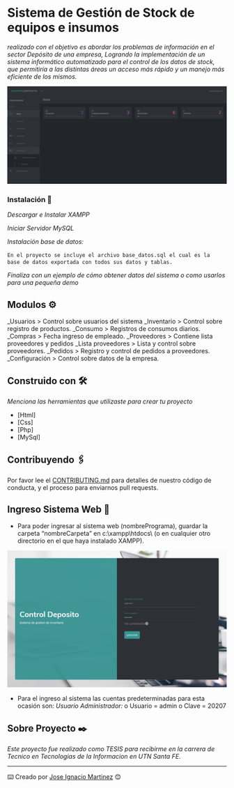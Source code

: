 # Sistema de Gestión de Stock de equipos e insumos

_realizado con el objetivo es abordar los problemas de información en el sector Depósito de una empresa, Logrando la implementación de un sistema informático automatizado para el control de los datos de stock, que permitiría a las distintas áreas un acceso más rápido y un manejo más eficiente de los mismos._


![Screenshot](inicio.png)

### Instalación 🔧

_Descargar e Instalar XAMPP_

_Iniciar Servidor MySQL_

_Instalación base de datos:_

```
En el proyecto se incluye el archivo base_datos.sql el cual es la
base de datos exportada con todos sus datos y tablas.
```

_Finaliza con un ejemplo de cómo obtener datos del sistema o como usarlos para una pequeña demo_

## Modulos ⚙️

_Usuarios > Control sobre usuarios del sistema
_Inventario > Control sobre registro de productos.
_Consumo > Registros de consumos diarios.
_Compras > Fecha ingreso de empleado.
_Proveedores > Contiene lista proveedores y pedidos
_Lista proveedores > Lista y control sobre proveedores.
_Pedidos > Registro y control de pedidos a proveedores.
_Configuración > Control sobre datos de la empresa.


## Construido con 🛠️

_Menciona las herramientas que utilizaste para crear tu proyecto_

* [Html] 
* [Css] 
* [Php]
* [MySql] 

## Contribuyendo 🖇️

Por favor lee el [CONTRIBUTING.md](https://gist.github.com/villanuevand/xxxxxx) para detalles de nuestro código de conducta, y el proceso para enviarnos pull requests.

## Ingreso Sistema Web 📖

* Para poder ingresar al sistema web (nombrePrograma), guardar la carpeta “nombreCarpeta” en
c:\xampp\htdocs\ (o en cualquier otro directorio en el que haya instalado XAMPP).

![Screenshot](login.png)

* Para el ingreso al sistema las cuentas predeterminadas para esta ocasión son:
_Usuario Administrador:_
o Usuario = admin
o Clave = 20207

## Sobre Proyecto ✒️

_Este proyecto fue realizado como TESIS para recibirme en la carrera de Tecnico en Tecnologias de la Informacion en UTN Santa FE._


---
⌨️ Creado por [Jose Ignacio Martinez](https://github.com/josem207) 😊 

